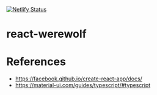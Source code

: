 [![Netlify Status](https://api.netlify.com/api/v1/badges/54d17ebe-4aaf-42cb-9ab6-b06c017d2e00/deploy-status)](https://app.netlify.com/sites/admiring-turing-ea40e8/deploys)

# react-werewolf

# References

- https://facebook.github.io/create-react-app/docs/
- https://material-ui.com/guides/typescript/#typescript
